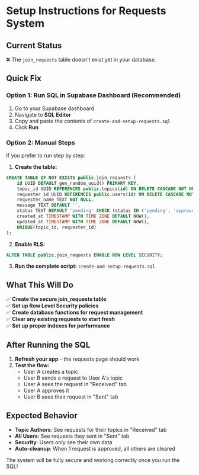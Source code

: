 # Setup Instructions for Requests System

## Current Status
❌ The `join_requests` table doesn't exist yet in your database.

## Quick Fix

### Option 1: Run SQL in Supabase Dashboard (Recommended)
1. Go to your Supabase dashboard
2. Navigate to **SQL Editor**
3. Copy and paste the contents of `create-and-setup-requests.sql`
4. Click **Run**

### Option 2: Manual Steps
If you prefer to run step by step:

1. **Create the table:**
```sql
CREATE TABLE IF NOT EXISTS public.join_requests (
    id UUID DEFAULT gen_random_uuid() PRIMARY KEY,
    topic_id UUID REFERENCES public.topics(id) ON DELETE CASCADE NOT NULL,
    requester_id UUID REFERENCES public.users(id) ON DELETE CASCADE NOT NULL,
    requester_name TEXT NOT NULL,
    message TEXT DEFAULT '',
    status TEXT DEFAULT 'pending' CHECK (status IN ('pending', 'approved', 'rejected')),
    created_at TIMESTAMP WITH TIME ZONE DEFAULT NOW(),
    updated_at TIMESTAMP WITH TIME ZONE DEFAULT NOW(),
    UNIQUE(topic_id, requester_id)
);
```

2. **Enable RLS:**
```sql
ALTER TABLE public.join_requests ENABLE ROW LEVEL SECURITY;
```

3. **Run the complete script:** `create-and-setup-requests.sql`

## What This Will Do

✅ **Create the secure join_requests table**  
✅ **Set up Row Level Security policies**  
✅ **Create database functions for request management**  
✅ **Clear any existing requests to start fresh**  
✅ **Set up proper indexes for performance**  

## After Running the SQL

1. **Refresh your app** - the requests page should work
2. **Test the flow:**
   - User A creates a topic
   - User B sends a request to User A's topic
   - User A sees the request in "Received" tab
   - User A approves it
   - User B sees their request in "Sent" tab

## Expected Behavior

- **Topic Authors**: See requests for their topics in "Received" tab
- **All Users**: See requests they sent in "Sent" tab  
- **Security**: Users only see their own data
- **Auto-cleanup**: When 1 request is approved, all others are cleared

The system will be fully secure and working correctly once you run the SQL!
